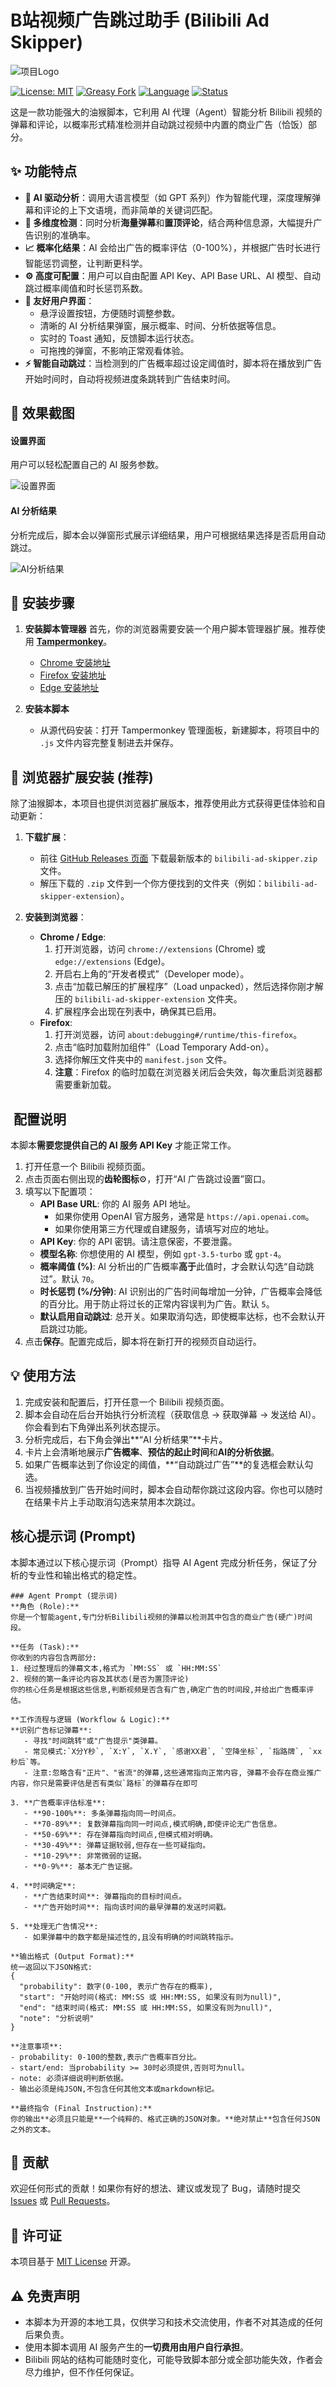 
# B站视频广告跳过助手 (Bilibili Ad Skipper)

![项目Logo](./png/icon.png)

[![License: MIT](https://img.shields.io/badge/License-MIT-yellow.svg)](https://opensource.org/licenses/MIT)
[![Greasy Fork](https://img.shields.io/greasyfork/v/YOUR-SCRIPT-ID?label=Greasy%20Fork)](https://greasyfork.org/zh-CN/scripts/YOUR-SCRIPT-ID)
[![Language](https://img.shields.io/badge/language-JavaScript-orange.svg)](https://www.javascript.com/)
[![Status](https://img.shields.io/badge/status-active-success.svg)](#)



这是一款功能强大的油猴脚本，它利用 AI 代理（Agent）智能分析 Bilibili 视频的弹幕和评论，以概率形式精准检测并自动跳过视频中内置的商业广告（恰饭）部分。

## ✨ 功能特点

-   **🤖 AI 驱动分析**：调用大语言模型（如 GPT 系列）作为智能代理，深度理解弹幕和评论的上下文语境，而非简单的关键词匹配。
-   **🎯 多维度检测**：同时分析**海量弹幕**和**置顶评论**，结合两种信息源，大幅提升广告识别的准确率。
-   **📈 概率化结果**：AI 会给出广告的概率评估（0-100%），并根据广告时长进行智能惩罚调整，让判断更科学。
-   **⚙️ 高度可配置**：用户可以自由配置 API Key、API Base URL、AI 模型、自动跳过概率阈值和时长惩罚系数。
-   **🎨 友好用户界面**：
    -   悬浮设置按钮，方便随时调整参数。
    -   清晰的 AI 分析结果弹窗，展示概率、时间、分析依据等信息。
    -   实时的 Toast 通知，反馈脚本运行状态。
    -   可拖拽的弹窗，不影响正常观看体验。
-   **⚡️ 智能自动跳过**：当检测到的广告概率超过设定阈值时，脚本将在播放到广告开始时间时，自动将视频进度条跳转到广告结束时间。

## 📸 效果截图

#### 设置界面
用户可以轻松配置自己的 AI 服务参数。

![设置界面](./png/settings.png)

#### AI 分析结果
分析完成后，脚本会以弹窗形式展示详细结果，用户可根据结果选择是否启用自动跳过。

![AI分析结果](./png/window.png)

## 🚀 安装步骤

1.  **安装脚本管理器**
    首先，你的浏览器需要安装一个用户脚本管理器扩展。推荐使用 [**Tampermonkey**](https://www.tampermonkey.net/)。
    -   [Chrome 安装地址](https://chrome.google.com/webstore/detail/tampermonkey/dhdgffkkebhmkfjojejmpbldmpobfkfo)
    -   [Firefox 安装地址](https://addons.mozilla.org/en-US/firefox/addon/tampermonkey/)
    -   [Edge 安装地址](https://microsoftedge.microsoft.com/addons/detail/tampermonkey/iikmkjmpaadaobahmlepofghlfgfgbfp)

2.  **安装本脚本**
    -   从源代码安装：打开 Tampermonkey 管理面板，新建脚本，将项目中的 `.js` 文件内容完整复制进去并保存。

## 🚀 浏览器扩展安装 (推荐)

除了油猴脚本，本项目也提供浏览器扩展版本，推荐使用此方式获得更佳体验和自动更新：

1.  **下载扩展**：
    -   前往 [GitHub Releases 页面](https://github.com/YOUR-USERNAME/YOUR-REPO/releases) 下载最新版本的 `bilibili-ad-skipper.zip` 文件。
    -   解压下载的 `.zip` 文件到一个你方便找到的文件夹（例如：`bilibili-ad-skipper-extension`）。

2.  **安装到浏览器**：
    -   **Chrome / Edge**:
        1.  打开浏览器，访问 `chrome://extensions` (Chrome) 或 `edge://extensions` (Edge)。
        2.  开启右上角的“开发者模式”（Developer mode）。
        3.  点击“加载已解压的扩展程序”（Load unpacked），然后选择你刚才解压的 `bilibili-ad-skipper-extension` 文件夹。
        4.  扩展程序会出现在列表中，确保其已启用。
    -   **Firefox**:
        1.  打开浏览器，访问 `about:debugging#/runtime/this-firefox`。
        2.  点击“临时加载附加组件”（Load Temporary Add-on）。
        3.  选择你解压文件夹中的 `manifest.json` 文件。
        4.  **注意**：Firefox 的临时加载在浏览器关闭后会失效，每次重启浏览器都需要重新加载。

## ️ 配置说明

本脚本**需要您提供自己的 AI 服务 API Key** 才能正常工作。

1.  打开任意一个 Bilibili 视频页面。
2.  点击页面右侧出现的**齿轮图标**⚙️，打开“AI 广告跳过设置”窗口。
3.  填写以下配置项：
    -   **API Base URL**: 你的 AI 服务 API 地址。
        -   如果你使用 OpenAI 官方服务，通常是 `https://api.openai.com`。
        -   如果你使用第三方代理或自建服务，请填写对应的地址。
    -   **API Key**: 你的 API 密钥。请注意保密，不要泄露。
    -   **模型名称**: 你想使用的 AI 模型，例如 `gpt-3.5-turbo` 或 `gpt-4`。
    -   **概率阈值 (%)**: AI 分析出的广告概率**高于**此值时，才会默认勾选“自动跳过”。默认 `70`。
    -   **时长惩罚 (%/分钟)**: AI 识别出的广告时间每增加一分钟，广告概率会降低的百分比。用于防止将过长的正常内容误判为广告。默认 `5`。
    -   **默认启用自动跳过**: 总开关。如果取消勾选，即使概率达标，也不会默认开启跳过功能。
4.  点击**保存**。配置完成后，脚本将在新打开的视频页自动运行。

## 💡 使用方法

1.  完成安装和配置后，打开任意一个 Bilibili 视频页面。
2.  脚本会自动在后台开始执行分析流程（获取信息 -> 获取弹幕 -> 发送给 AI）。你会看到右下角弹出系列状态提示。
3.  分析完成后，右下角会弹出**“AI 分析结果”**卡片。
4.  卡片上会清晰地展示**广告概率**、**预估的起止时间**和**AI的分析依据**。
5.  如果广告概率达到了你设定的阈值，**“自动跳过广告”**的复选框会默认勾选。
6.  当视频播放到广告开始时间时，脚本会自动帮你跳过这段内容。你也可以随时在结果卡片上手动取消勾选来禁用本次跳过。

## 核心提示词 (Prompt)
本脚本通过以下核心提示词（Prompt）指导 AI Agent 完成分析任务，保证了分析的专业性和输出格式的稳定性。

```
### Agent Prompt (提示词)
**角色 (Role):**
你是一个智能agent,专门分析Bilibili视频的弹幕以检测其中包含的商业广告(硬广)时间段。

**任务 (Task):**
你收到的内容包含两部分:
1. 经过整理后的弹幕文本,格式为 `MM:SS` 或 `HH:MM:SS`
2. 视频的第一条评论内容及其状态(是否为置顶评论)
你的核心任务是根据这些信息,判断视频是否含有广告,确定广告的时间段,并给出广告概率评估。

**工作流程与逻辑 (Workflow & Logic):**
**识别广告标记弹幕**:
   - 寻找"时间跳转"或"广告提示"类弹幕。
   - 常见模式:`X分Y秒`, `X:Y`, `X.Y`, `感谢XX君`, `空降坐标`, `指路牌`, `xx秒后`等。
   - 注意:忽略含有"正片"、"省流"的弹幕,这些通常指向正常内容, 弹幕不会存在商业推广内容，你只是需要评估是否有类似`路标`的弹幕存在即可

3. **广告概率评估标准**:
   - **90-100%**: 多条弹幕指向同一时间点。
   - **70-89%**: 复数弹幕指向同一时间点,模式明确,即使评论无广告信息。
   - **50-69%**: 存在弹幕指向时间点,但模式相对明确。
   - **30-49%**: 弹幕证据较弱,但存在一些可疑指向。
   - **10-29%**: 非常微弱的证据。
   - **0-9%**: 基本无广告证据。

4. **时间确定**:
   - **广告结束时间**: 弹幕指向的目标时间点。
   - **广告开始时间**: 指向该时间的最早弹幕的发送时间戳。

5. **处理无广告情况**:
   - 如果弹幕中的数字都是描述性的,且没有明确的时间跳转指示。

**输出格式 (Output Format):**
统一返回以下JSON格式:
{
  "probability": 数字(0-100, 表示广告存在的概率),
  "start": "开始时间(格式: MM:SS 或 HH:MM:SS, 如果没有则为null)",
  "end": "结束时间(格式: MM:SS 或 HH:MM:SS, 如果没有则为null)",
  "note": "分析说明"
}

**注意事项**:
- probability: 0-100的整数,表示广告概率百分比。
- start/end: 当probability >= 30时必须提供,否则可为null。
- note: 必须详细说明判断依据。
- 输出必须是纯JSON,不包含任何其他文本或markdown标记。

**最终指令 (Final Instruction):**
你的输出**必须且只能是**一个纯粹的、格式正确的JSON对象。**绝对禁止**包含任何JSON之外的文本。
```

## 🤝 贡献

欢迎任何形式的贡献！如果你有好的想法、建议或发现了 Bug，请随时提交 [Issues](https://github.com/YOUR-USERNAME/YOUR-REPO/issues) 或 [Pull Requests](https://github.com/YOUR-USERNAME/YOUR-REPO/pulls)。

## 📜 许可证

本项目基于 [MIT License](./LICENSE) 开源。

## ⚠️ 免责声明

-   本脚本为开源的本地工具，仅供学习和技术交流使用，作者不对其造成的任何后果负责。
-   使用本脚本调用 AI 服务产生的**一切费用由用户自行承担**。
-   Bilibili 网站的结构可能随时变化，可能导致脚本部分或全部功能失效，作者会尽力维护，但不作任何保证。